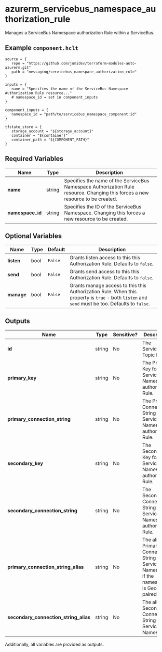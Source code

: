 # azurerm_servicebus_namespace_authorization_rule

Manages a ServiceBus Namespace authorization Rule within a ServiceBus.

## Example `component.hclt`

```hcl
source = {
   repo = "https://github.com/jumidev/terraform-modules-auto-azurerm.git"   
   path = "messaging/servicebus_namespace_authorization_rule"   
}

inputs = {
   name = "Specifies the name of the ServiceBus Namespace Authorization Rule resource..."   
   # namespace_id → set in component_inputs
}

component_inputs = {
   namespace_id = "path/to/servicebus_namespace_component:id"   
}

tfstate_store = {
   storage_account = "${storage_account}"   
   container = "${container}"   
   container_path = "${COMPONENT_PATH}"   
}

```

## Required Variables

| Name | Type |  Description |
| ---- | --------- |  ----------- |
| **name** | string |  Specifies the name of the ServiceBus Namespace Authorization Rule resource. Changing this forces a new resource to be created. | 
| **namespace_id** | string |  Specifies the ID of the ServiceBus Namespace. Changing this forces a new resource to be created. | 

## Optional Variables

| Name | Type |  Default  |  Description |
| ---- | --------- |  ----------- | ----------- |
| **listen** | bool |  `False`  |  Grants listen access to this this Authorization Rule. Defaults to `false`. | 
| **send** | bool |  `False`  |  Grants send access to this this Authorization Rule. Defaults to `false`. | 
| **manage** | bool |  `False`  |  Grants manage access to this this Authorization Rule. When this property is `true` - both `listen` and `send` must be too. Defaults to `false`. | 



## Outputs

| Name | Type | Sensitive? | Description |
| ---- | ---- | --------- | --------- |
| **id** | string | No  | The ServiceBus Topic ID. | 
| **primary_key** | string | No  | The Primary Key for the ServiceBus Namespace authorization Rule. | 
| **primary_connection_string** | string | No  | The Primary Connection String for the ServiceBus Namespace authorization Rule. | 
| **secondary_key** | string | No  | The Secondary Key for the ServiceBus Namespace authorization Rule. | 
| **secondary_connection_string** | string | No  | The Secondary Connection String for the ServiceBus Namespace authorization Rule. | 
| **primary_connection_string_alias** | string | No  | The alias Primary Connection String for the ServiceBus Namespace, if the namespace is Geo DR paired. | 
| **secondary_connection_string_alias** | string | No  | The alias Secondary Connection String for the ServiceBus Namespace | 

Additionally, all variables are provided as outputs.
